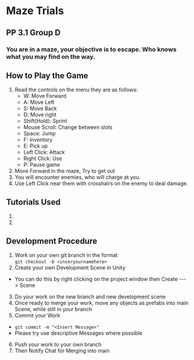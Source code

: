 # Maze Trials
## PP 3.1 Group D
### You are in a maze, your objective is to escape. Who knows what you may find on the way.
## How to Play the Game
1. Read the controls on the menu they are as follows:
    - W: Move Forward
    - A: Move Left
    - S: Move Back
    - D: Move right
    - Shift(Hold): Sprint
    - Mouse Scroll: Change between slots
    - Space: Jump
    - F: Inventory
    - E: Pick up
    - Left Click: Attack
    - Right Click: Use
    - P: Pause game
1. Move Forward in the maze, Try to get out
1. You will encounter enemies, who will charge at you.
1. Use Left Click near them with crosshairs on the enemy to deal damage.
## Tutorials Used
1. 
2. 

## Development Procedure

1. Work on your own git branch in the format *<name>*   
```git checkout -b <inseryournamehere> ```
2. Create your own Development Scene in Unity
- You can do this by right clicking on the project window then Create ---> Scene
3. Do your work on the new branch and new development scene
4. Once ready to merge your work, move any objects as prefabs into main Scene, while still in your branch
5. Commit your Work
- ``` git commit -m "<Insert Message>" ```
- Please try use descriptive Messages where possible
6. Push your work to your own branch
7. Then Notify Chat for Merging into main


